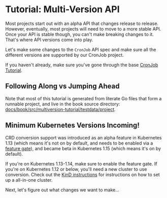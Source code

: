 # Tutorial: Multi-Version API

Most projects start out with an alpha API that changes release to release.
However, eventually, most projects will need to move to a more stable API.
Once your API is stable though, you can't make breaking changes to it.
That's where API versions come into play.

Let's make some changes to the `CronJob` API spec and make sure all the
different versions are supported by our CronJob project.

If you haven't already, make sure you've gone through the base [CronJob
Tutorial](/cronjob-tutorial/cronjob-tutorial.md).

<aside class="note">

<h1>Following Along vs Jumping Ahead</h1>

Note that most of this tutorial is generated from literate Go files that
form a runnable project, and live in the book source directory:
[docs/book/src/multiversion-tutorial/testdata/project][tutorial-source].

[tutorial-source]: https://github.com/kubernetes-sigs/kubebuilder/tree/master/docs/book/src/multiversion-tutorial/testdata/project

</aside>

<aside class="note warning">

<h1>Minimum Kubernetes Versions Incoming!</h1>

CRD conversion support was introduced as an alpha feature in Kubernetes
1.13 (which means it's not on by default, and needs to be enabled via
a [feature gate][kube-feature-gates]), and became beta in Kubernetes 1.15
(which means it's on by default).

If you're on Kubernetes 1.13-1.14, make sure to enable the feature gate.
If you're on Kubernetes 1.12 or below, you'll need a new cluster to use
conversion. Check out the [KinD instructions](/reference/kind.md) for
instructions on how to set up a all-in-one cluster.

</aside>

Next, let's figure out what changes we want to make...

[kube-feature-gates]: https://kubernetes.io/docs/reference/command-line-tools-reference/feature-gates/ "Kubernetes Feature Gates"
